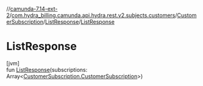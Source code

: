 //[camunda-7.14-ext-2](../../../../index.md)/[com.hydra_billing.camunda.api.hydra.rest.v2.subjects.customers](../../index.md)/[CustomerSubscription](../index.md)/[ListResponse](index.md)/[ListResponse](-list-response.md)

# ListResponse

[jvm]\
fun [ListResponse](-list-response.md)(subscriptions: Array<[CustomerSubscription.CustomerSubscription](../-customer-subscription/index.md)>)
